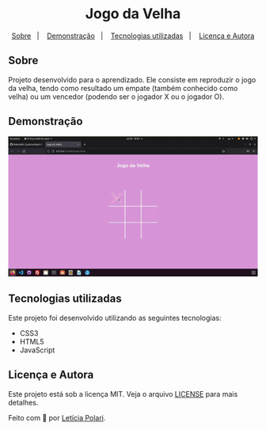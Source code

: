 <h1 align="center">
  Jogo da Velha
</h1>

<p align="center">
  <a href="#sobre">Sobre</a>&nbsp;&nbsp;&nbsp;|&nbsp;&nbsp;&nbsp;
  <a href="#demonstração">Demonstração</a>&nbsp;&nbsp;&nbsp;|&nbsp;&nbsp;&nbsp;
  <a href="#tecnologias-utilizadas">Tecnologias utilizadas</a>&nbsp;&nbsp;&nbsp;|&nbsp;&nbsp;&nbsp;
  <a href="#licença-e-autora">Licença e Autora</a>
</p>

## Sobre

Projeto desenvolvido para o aprendizado. Ele consiste em reproduzir o jogo da velha, tendo como resultado um empate (também conhecido como velha) ou um vencedor (podendo ser o jogador X ou o jogador O).

##  Demonstração

<p align="center">
    <img alt="Demonstração" title="Demonstração" src="https://raw.githubusercontent.com/Polaris851/jogo-da-velha/main/jogo-da-velha.gif" />
</p>

## Tecnologias utilizadas

Este projeto foi desenvolvido utilizando as seguintes tecnologias:

- CSS3
- HTML5
- JavaScript

## Licença e Autora

Este projeto está sob a licença MIT. Veja o arquivo [LICENSE](https://github.com/Polaris851/jogo-da-velha/blob/main/LICENSE) para mais detalhes.

Feito com :purple_heart: por [Letícia Polari](https://github.com/Polaris851).
